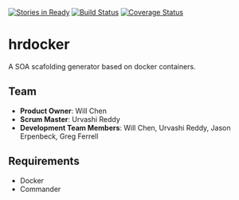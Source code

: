 [![Stories in Ready](https://badge.waffle.io/lifter-cli/lifter.svg?label=ready&title=Ready)](http://waffle.io/lifter-cli/lifter)
[![Build Status](https://travis-ci.org/lifter-cli/lifter.svg?branch=master)](https://travis-ci.org/lifter-cli/lifter)
[![Coverage Status](https://coveralls.io/repos/hrdocker/hrdocker/badge.png)](https://coveralls.io/r/hrdocker/hrdocker)

hrdocker
========
A SOA scafolding generator based on docker containers. 

## Team

  - __Product Owner__: Will Chen
  - __Scrum Master__: Urvashi Reddy
  - __Development Team Members__: Will Chen, Urvashi Reddy, Jason Erpenbeck, Greg Ferrell

## Requirements

- Docker
- Commander
